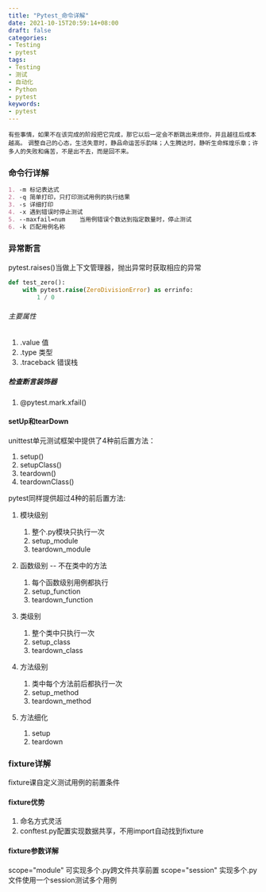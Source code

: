 ```yaml
---
title: "Pytest_命令详解"
date: 2021-10-15T20:59:14+08:00
draft: false
categories:
- Testing
- pytest
tags:
- Testing
- 测试
- 自动化
- Python
- pytest
keywords:
- pytest
---
```


`有些事情，如果不在该完成的阶段把它完成，那它以后一定会不断跳出来烦你，并且越往后成本越高。`
`调整自己的心态，生活失意时，静品命运苦乐韵味；人生腾达时，静听生命辉煌乐章；许多人的失败和痛苦，不是出不去，而是回不来。`


### 命令行详解

```markdown
1. -m 标记表达式
2. -q 简单打印，只打印测试用例的执行结果
3. -s 详细打印
4. -x 遇到错误时停止测试
5. --maxfail=num    当用例错误个数达到指定数量时，停止测试
6. -k 匹配用例名称
```

### 异常断言

pytest.raises()当做上下文管理器，抛出异常时获取相应的异常

```python
def test_zero():
    with pytest.raise(ZeroDivisionError) as errinfo:
        1 / 0
```
###### 主要属性
1. .value           值
2. .type            类型
3. .traceback       错误栈

##### 检查断言装饰器

1. @pytest.mark.xfail()



#### setUp和tearDown

unittest单元测试框架中提供了4种前后置方法：
1. setup()
2. setupClass()
3. teardown()
4. teardownClass()

pytest同样提供超过4种的前后置方法:
1. 模块级别
      1. 整个.py模块只执行一次
   1. setup_module
   2. teardown_module
   
2. 函数级别  -- 不在类中的方法
      1. 每个函数级别用例都执行
   1. setup_function
   2. teardown_function

3. 类级别
      1. 整个类中只执行一次
   1. setup_class
   2. teardown_class

4. 方法级别
      1. 类中每个方法前后都执行一次
   1. setup_method
   2. teardown_method

5. 方法细化
   1. setup
   2. teardown


### fixture详解

fixture课自定义测试用例的前置条件

#### fixture优势

1. 命名方式灵活
2. conftest.py配置实现数据共享，不用import自动找到fixture


#### fixture参数详解

scope="module" 可实现多个.py跨文件共享前置
scope="session" 实现多个.py文件使用一个session测试多个用例